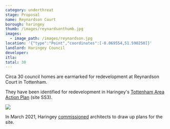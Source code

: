 ```yaml
---
category: underthreat
stage: Proposal
name: Reynardson Court 
borough: haringey
thumb: /images/reynardsonthumb.jpg
images:
  - image_path: /images/reynardson.jpg
location: '{"type":"Point","coordinates":[-0.069554,51.590250]}'
landlord: Haringey Council
developer:
itla:
total: 30
---
```

Circa 30 council homes are earmarked for redevelopment at Reynardson Court in Tottenham. 

They have been identified for redevelopment in Haringey's [Tottenham Area Action Plan](https://www.haringey.gov.uk/sites/haringeygovuk/files/final_haringey_tottenham_aap_dtp_online.pdf) (site SS3). 

<img src="/images/reynardson2.png" class="img-fluid rounded img-thumbnail">

In March 2021, Haringey [commissioned](https://www.minutes.haringey.gov.uk/ieDecisionDetails.aspx?ID=2559) architects to draw up plans for the site.
